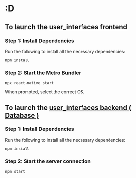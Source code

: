 # :D

## To launch the [user_interfaces frontend](https://github.com/ManarDEHMANI/EcoScan/tree/main/user_interfaces/frontend)


### Step 1: Install Dependencies
Run the following to install all the necessary dependencies:
```
npm install
```

### Step 2: Start the Metro Bundler
```
npx react-native start
```
When prompted, select the correct OS.

## To launch the [user_interfaces backend ( Database )](https://github.com/ManarDEHMANI/EcoScan/tree/main/user_interfaces/backend)

### Step 1: Install Dependencies
Run the following to install all the necessary dependencies:
```
npm install
```

### Step 2: Start the server connection
```
npm start
```
